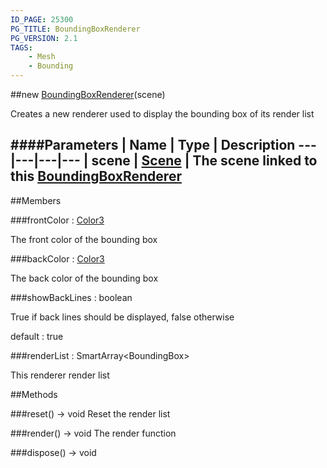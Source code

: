 ```yaml
---
ID_PAGE: 25300
PG_TITLE: BoundingBoxRenderer
PG_VERSION: 2.1
TAGS:
    - Mesh
    - Bounding
---
```

##new [BoundingBoxRenderer](/classes/BoundingBoxRenderer)(scene)




Creates a new renderer used to display the bounding box of its render list






####Parameters
 | Name | Type | Description
---|---|---|---
 | scene | [Scene](/classes/Scene) | The scene linked to this [BoundingBoxRenderer](/classes/BoundingBoxRenderer)
---

##Members

###frontColor : [Color3](/classes/Color3)





The front color of the bounding box




###backColor : [Color3](/classes/Color3)





The back color of the bounding box




###showBackLines : boolean





True if back lines should be displayed, false otherwise

default : true




###renderList : SmartArray&lt;BoundingBox&gt;





This renderer render list















##Methods

###reset() &rarr; void
Reset the render list








###render() &rarr; void
The render function








###dispose() &rarr; void

